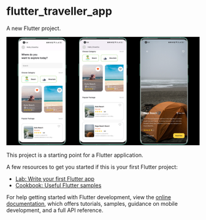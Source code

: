 # flutter_traveller_app

A new Flutter project.

<p align="center">
  <img src="https://github.com/Akash-ptl/flutter_traveller_app/blob/master/assets/Images/flutter_traveller.png" />
</p>

This project is a starting point for a Flutter application.

A few resources to get you started if this is your first Flutter project:

- [Lab: Write your first Flutter app](https://docs.flutter.dev/get-started/codelab)
- [Cookbook: Useful Flutter samples](https://docs.flutter.dev/cookbook)

For help getting started with Flutter development, view the
[online documentation](https://docs.flutter.dev/), which offers tutorials,
samples, guidance on mobile development, and a full API reference.
